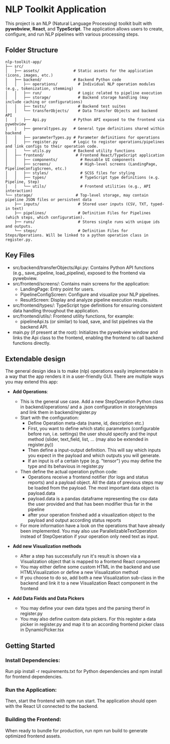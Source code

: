 # NLP Toolkit Application

This project is an NLP (Natural Language Processing) toolkit built with **pywebview**, **React**, and **TypeScript**. The application allows users to create, configure, and run NLP pipelines with various processing steps.

## Folder Structure

```plaintext
nlp-toolkit-app/
├── src/
│   ├── assets/               # Static assets for the application (icons, images, etc.)
│   ├── backend/              # Backend Python code
│   │   ├── operations/         # Individual NLP operation modules (e.g., tokenization, stemming)
│   │   ├── run/                # Logic related to pipeline execution
│   │   ├── storage/            # Backend storage handling (may include caching or configurations)
│   │   ├── tests/              # Backend test suites
│   │   └── transferObjects/    # Data Transfer Objects and backend API
│   │   ├── Api.py            # Python API exposed to the frontend via pywebview
│   │   ├── generaltypes.py   # General type definitions shared within backend
│   │   ├── parameterTypes.py # Parameter definitions for operations
│   │   ├── register.py       # Logic to register operations/pipelines and link configs to their operation code.
│   │   └── utils.py          # Backend utility functions
│   ├── frontend/              # Frontend React/TypeScript application
│   │   ├── components/          # Reusable UI components
│   │   ├── screens/             # High-level screens (LandingPage, PipelineConfigScreen, etc.)
│   │   ├── styles/              # SCSS files for styling
│   │   ├── types/               # TypeScript type definitions (e.g. Pipeline, Step)
│   │   └── utils/               # Frontend utilities (e.g., API interaction)
└── storage/                   # Top-level storage, may contain pipeline JSON files or persistent data
    ├── inputs/                 # Stored user inputs (CSV, TXT, typed-in text)
    ├── pipelines/              # Definition Files for Pipelines (which steps, which configuration).
    ├── runs/                   # Stores single runs with unique ids and outputs. 
    └── steps/                  # Definition Files for Steps/Operations. Will be linked to a python operation class in register.py.
```

## Key Files
- src/backend/transferObjects/Api.py: Contains Python API functions (e.g., save_pipeline, load_pipeline), exposed to the frontend via pywebview.
- src/frontend/screens/: Contains main screens for the application:
  - LandingPage: Entry point for users.
  - PipelineConfigScreen: Configure and visualize your NLP pipelines.
  - ResultScreen: Display and analyze pipeline execution results.
- src/frontend/types/: TypeScript type definitions for ensuring consistent data handling throughout the application.
- src/frontend/utils/: Frontend utility functions, for example:
  - pipelineApi.ts (or similar) to load, save, and list pipelines via the backend API.
- main.py (if present at the root): Initializes the pywebview window and links the Api class to the frontend, enabling the frontend to call backend functions directly.

## Extendable design

The general design idea is to make (nlp) operations easily implementable in a way that the app renders it in a user-friendly GUI.
There are multiple ways you may extend this app:

- **Add Operations**:
  - This is the general use case. Add a new StepOperation Python class in backend/operations/ and a .json configuration in storage/steps and link them in backend/register.py
  - Start with the configuration:
    - Define Operation meta-data (name, id, description etc.)
    - First, you want to define which static parameters (configurable before run, i.e. settings) the user should specify and the input method (slider, text_field, list, ... (may also be extended in register.py))
    - Then define a input-output definition. This will say which inputs you expect in the payload and which outputs you will generate.
    - If an input is of a certain type (e.g. "tensor") you may define the type and its behavious in register.py
  - Then define the actual operation python code:
    - Operations receive a frontend notifier (for logs and status reports) and a payload object. All the data of previous steps may be loaded from the payload. The most important data object is payload.data
    - payload.data is a pandas dataframe representing the csv data the user provided and that has been modifier thus far in the pipeline
    - after your operation finished add a visualization object to the payload and output according status reports
  - For more information have a look on the operations that have already been implemented. You may also use ParallelizableTextOperation instead of StepOperation if your operation only need text as input.
      
- **Add new Visualization methods**
  - After a step has successfully run it's result is shown via a Visualization object that is mapped to a frontend React component
  - You may either define some custom HTML in the backend and use HTMLVisualization or define a new Visualization method
  - If you choose to do so, add both a new Visualization sub-class in the backend and link it to a new Visualization React component in the frontend
  
- **Add Data Fields and Data Pickers**
  - You may define your own data types and the parsing therof in register.py
  - You may also define custom data pickers. For this register a data picker in register.py and map it to an according frontend picker class in DynamicPicker.tsx


## Getting Started
### Install Dependencies:
Run pip install -r requirements.txt for Python dependencies and npm install for frontend dependencies.

### Run the Application:
Then, start the frontend with npm run start. The application should open with the React UI connected to the backend.

### Building the Frontend:
When ready to bundle for production, run npm run build to generate optimized frontend assets.
